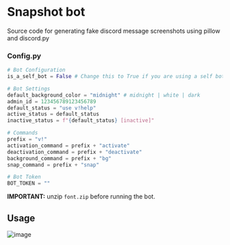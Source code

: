 # Snapshot bot
 Source code for generating fake discord message screenshots using pillow and discord.py

### Config.py
```py
# Bot Configuration
is_a_self_bot = False # Change this to True if you are using a self bot

# Bot Settings
default_background_color = "midnight" # midnight | white | dark
admin_id = 123456789123456789
default_status = "use v!help"
active_status = default_status
inactive_status = f"{default_status} [inactive]"

# Commands
prefix = "v!"
activation_command = prefix + "activate"
deactivation_command = prefix + "deactivate"
background_command = prefix + "bg"
snap_command = prefix + "snap"

# Bot Token
BOT_TOKEN = ""
```
**IMPORTANT:** unzip `font.zip` before running the bot.
## Usage
![image](https://i.postimg.cc/tCdSzbmv/image.png)
